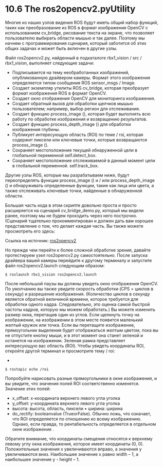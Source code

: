 # 10.6 The ros2opencv2.pyUtility

Многие из наших узлов видения ROS будут иметь общий набор функций, таких как преобразование из ROS в формат изображения OpenCV с использованием cv\_bridge, рисование текста на экране, что позволяет пользователю выбирать области мышью и так далее. Поэтому мы начнем с программирования сценария, который заботится об этих общих задачах и может быть включен в другие узлы.

Файл ros2opencv2.py, найденный в подкаталоге rbx1\_vision / src / rbx1\_vision, выполняет следующие задачи:

* Подписывается на тему необработанных изображений, опубликованную драйвером камеры. Формат этого изображения определяется типом сообщения ROS sensor\_msgs / Image. 
* Создает экземпляр утилиты ROS cv\_bridge, которая преобразует формат изображения ROS в формат OpenCV. 
* Создает окно отображения OpenCV для мониторинга изображения. 
* Создает обратный вызов для обработки щелчков мышью пользователем; например, выбор регион для отслеживания. 
* Создает функцию process\_image \(\), которая будет выполнять всю работу по обработке изображения и возвращению результатов. 
*  Создает функцию process\_depth\_image \(\) для обработки изображения глубины. 
* Публикует интересующую область \(ROI\) по теме / roi, которая содержит пиксели или ключевые точки, которые возвращаются process\_image \(\). 
* Сохраняет местоположение текущей обнаруженной цели в глобальной переменной self.detect\_box. 
* Сохраняет местоположение отслеживаемой в данный момент цели в глобальной переменной. self.track\_box.

Другие узлы ROS, которые мы разрабатываем ниже, будут переопределять функции process\_image \(\) и / или process\_depth\_image \(\) и обнаруживать определенные функции, такие как лица или цвета, а также отслеживать ключевые точки, найденные в обнаруженной области.

Большая часть кода в этом скрипте довольно проста и просто расширяется на сценарий cv\_bridge\_demo.py, который мы видели ранее, поэтому мы не будем проходить через него построчно. \(Сценарий тщательно прокомментирован и должен дать вам хорошее представление о том, что делает каждая часть. Вы также можете просмотреть его здесь:

Ссылка на источник: [ros2opencv2](https://github.com/pirobot/rbx1/blob/indigo-devel/rbx1_vision/src/rbx1_vision/ros2opencv2.py)

Но прежде чем перейти к более сложной обработке зрения, давайте протестируем узел ros2opencv2.py самостоятельно. После запуска драйвера вашей камеры перейдите к другому терминалу и запустите файл ros2opencv2.launch следующим образом:

```text
$ roslaunch rbx1_vision ros2opencv2.launch
```

После небольшой паузы вы должны увидеть окно отображения OpenCV. По умолчанию вы также увидите скорость обработки \(CPS = циклов в секунду\) и разрешение изображения. \(Количество циклов в секунду является обратной величиной времени, которое требуется для обработки одного кадра. Следовательно, это оценка самой быстрой частоты кадров, которую мы можем обработать.\) Вы можете изменить размер окна, перетащив один из углов. Если щелкнуть точку на изображении, на изображении в этом месте появится маленький желтый кружок или точка. Если вы перетащите изображение, прямоугольник выделения будет отображаться желтым цветом, пока вы не отпустите кнопку мыши, и в этот момент она станет зеленой и останется на изображении. Зеленая рамка представляет интересующую вас область \(ROI\). Чтобы увидеть координаты ROI, откройте другой терминал и просмотрите тему / roi:

* 
```text
$ rostopic echo /roi
```

Попробуйте нарисовать разные прямоугольники в окне изображения, и вы увидите, что значения полей ROI соответственно изменятся. Значение этих полей:

* x\_offset: x-координата верхнего левого угла уголка 
*  y\_offset: y-координата верхнего левого угла уголка 
* высота: высота, область, пиксели • ширина: ширина 
* do\_rectify: booleanvalue \(TrueorFalse\). Обычно ложь, что означает, что ROI определяется по отношению ко всему изображению. Однако, если правда, то рентабельность определяется в отдельном окне изображение . 

Обратите внимание, что координаты смещения относятся к верхнему левому углу окна изображения, которое имеет координаты \(0, 0\). Положительные значения x увеличиваются вправо, а значения y увеличиваются вниз. Наибольшее значение x равно width – 1, а наибольшее значение y - height – 1.

